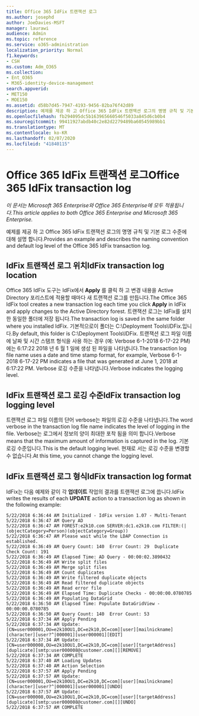 ```yaml
---
title: Office 365 IdFix 트랜잭션 로그
ms.author: josephd
author: JoeDavies-MSFT
manager: laurawi
audience: Admin
ms.topic: reference
ms.service: o365-administration
localization_priority: Normal
f1.keywords:
- CSH
ms.custom: Adm_O365
ms.collection:
- Ent_O365
- M365-identity-device-management
search.appverid:
- MET150
- MOE150
ms.assetid: d58b7d45-7947-4193-9456-82ba76f42d89
description: 예제를 제공 하 고 Office 365 IdFix 트랜잭션 로그의 명명 규칙 및 기본 로그 수준에 대해 설명 합니다.
ms.openlocfilehash: fb294095dc5b163965660546f5033a845d6cb0b4
ms.sourcegitcommit: 99411927abdb40c2e82d2279489ba60545989bb1
ms.translationtype: MT
ms.contentlocale: ko-KR
ms.lasthandoff: 02/07/2020
ms.locfileid: "41840115"
---
```

# <a name="office-365-idfix-transaction-log"></a><span data-ttu-id="85f64-103">Office 365 IdFix 트랜잭션 로그</span><span class="sxs-lookup"><span data-stu-id="85f64-103">Office 365 IdFix transaction log</span></span>

<span data-ttu-id="85f64-104">*이 문서는 Microsoft 365 Enterprise와 Office 365 Enterprise에 모두 적용됩니다.*</span><span class="sxs-lookup"><span data-stu-id="85f64-104">*This article applies to both Office 365 Enterprise and Microsoft 365 Enterprise.*</span></span>

<span data-ttu-id="85f64-105">예제를 제공 하 고 Office 365 IdFix 트랜잭션 로그의 명명 규칙 및 기본 로그 수준에 대해 설명 합니다.</span><span class="sxs-lookup"><span data-stu-id="85f64-105">Provides an example and describes the naming convention and default log level of the Office 365 IdFix transaction log.</span></span>
  
## <a name="idfix-transaction-log-location"></a><span data-ttu-id="85f64-106">IdFix 트랜잭션 로그 위치</span><span class="sxs-lookup"><span data-stu-id="85f64-106">IdFix transaction log location</span></span>

<span data-ttu-id="85f64-107">Office 365 IdFix 도구는 IdFix에서 **Apply** 를 클릭 하 고 변경 내용을 Active Directory 포리스트에 적용할 때마다 새 트랜잭션 로그를 만듭니다.</span><span class="sxs-lookup"><span data-stu-id="85f64-107">The Office 365 IdFix tool creates a new transaction log each time you click **Apply** in IdFix and apply changes to the Active Directory forest.</span></span> <span data-ttu-id="85f64-108">트랜잭션 로그는 IdFix를 설치한 동일한 폴더에 저장 됩니다.</span><span class="sxs-lookup"><span data-stu-id="85f64-108">The transaction log is saved in the same folder where you installed IdFix.</span></span> <span data-ttu-id="85f64-109">기본적으로이 폴더는 C:\Deployment Tools\IDFix.입니다.</span><span class="sxs-lookup"><span data-stu-id="85f64-109">By default, this folder is C:\Deployment Tools\IDFix.</span></span> <span data-ttu-id="85f64-110">트랜잭션 로그 파일 이름에 날짜 및 시간 스탬프 형식을 사용 하는 경우 (예: Verbose 6-1-2018 6-17-22 PM)에는 6:17:22 2018 년 6 월 1 일에 생성 된 파일을 나타냅니다.</span><span class="sxs-lookup"><span data-stu-id="85f64-110">The transaction log file name uses a date and time stamp format, for example, Verbose 6-1-2018 6-17-22 PM indicates a file that was generated at June 1, 2018 at 6:17:22 PM.</span></span> <span data-ttu-id="85f64-111">Verbose 로깅 수준을 나타냅니다.</span><span class="sxs-lookup"><span data-stu-id="85f64-111">Verbose indicates the logging level.</span></span> 
  
## <a name="idfix-transaction-log-logging-level"></a><span data-ttu-id="85f64-112">IdFix 트랜잭션 로그 로깅 수준</span><span class="sxs-lookup"><span data-stu-id="85f64-112">IdFix transaction log logging level</span></span>

<span data-ttu-id="85f64-113">트랜잭션 로그 파일 이름의 단어 verbose는 파일의 로깅 수준을 나타냅니다.</span><span class="sxs-lookup"><span data-stu-id="85f64-113">The word verbose in the transaction log file name indicates the level of logging in the file.</span></span> <span data-ttu-id="85f64-114">Verbose는 로그에서 정보의 양이 최대한 포착 됨을 의미 합니다.</span><span class="sxs-lookup"><span data-stu-id="85f64-114">Verbose means that the maximum amount of information is captured in the log.</span></span> <span data-ttu-id="85f64-115">기본 로깅 수준입니다.</span><span class="sxs-lookup"><span data-stu-id="85f64-115">This is the default logging level.</span></span> <span data-ttu-id="85f64-116">현재로 서는 로깅 수준을 변경할 수 없습니다.</span><span class="sxs-lookup"><span data-stu-id="85f64-116">At this time, you cannot change the logging level.</span></span>
  
## <a name="idfix-transaction-log-format"></a><span data-ttu-id="85f64-117">IdFix 트랜잭션 로그 형식</span><span class="sxs-lookup"><span data-stu-id="85f64-117">IdFix transaction log format</span></span>

<span data-ttu-id="85f64-118">IdFix는 다음 예제와 같이 각 **업데이트** 작업의 결과를 트랜잭션 로그에 씁니다.</span><span class="sxs-lookup"><span data-stu-id="85f64-118">IdFix writes the results of each **UPDATE** action to a transaction log as shown in the following example:</span></span>
  
```
5/22/2018 6:36:44 AM Initialized - IdFix version 1.07 - Multi-Tenant
5/22/2018 6:36:47 AM Query AD
5/22/2018 6:36:47 AM FOREST:e2k10.com SERVER:dc1.e2k10.com FILTER:(|(objectCategory=Person)(objectCategory=Group))
5/22/2018 6:36:47 AM Please wait while the LDAP Connection is established.
5/22/2018 6:36:49 AM Query Count: 140  Error Count: 29  Duplicate Check Count: 191
5/22/2018 6:36:49 AM Elapsed Time: AD Query - 00:00:02.3890432
5/22/2018 6:36:49 AM Write split files
5/22/2018 6:36:49 AM Merge split files
5/22/2018 6:36:49 AM Count duplicates
5/22/2018 6:36:49 AM Write filtered duplicate objects
5/22/2018 6:36:49 AM Read filtered duplicate objects
5/22/2018 6:36:49 AM Read error file
5/22/2018 6:36:49 AM Elapsed Time: Duplicate Checks - 00:00:00.0780785
5/22/2018 6:36:49 AM Populating DataGrid
5/22/2018 6:36:50 AM Elapsed Time: Populate DataGridView - 00:00:00.0780785
5/22/2018 6:36:50 AM Query Count: 140  Error Count: 53
5/22/2018 6:37:34 AM Apply Pending
5/22/2018 6:37:34 AM Update: [CN=user000001,OU=e2k10OU1,DC=e2k10,DC=com][user][mailnickname][character][user?^|000001][user000001][EDIT]
5/22/2018 6:37:34 AM Update: [CN=user000008,OU=e2k10OU1,DC=e2k10,DC=com][user][targetAddress][duplicate][smtp:user000008@customer.com][][REMOVE]
5/22/2018 6:37:34 AM COMPLETE
5/22/2018 6:37:40 AM Loading Updates
5/22/2018 6:37:40 AM Action Selection
5/22/2018 6:37:57 AM Apply Pending
5/22/2018 6:37:57 AM Update: [CN=user000001,OU=e2k10OU1,DC=e2k10,DC=com][user][mailnickname][character][user?^|000001][user000001][UNDO]
5/22/2018 6:37:57 AM Update: [CN=user000008,OU=e2k10OU1,DC=e2k10,DC=com][user][targetAddress][duplicate][smtp:user000008@customer.com][][UNDO]
5/22/2018 6:37:57 AM COMPLETE
```